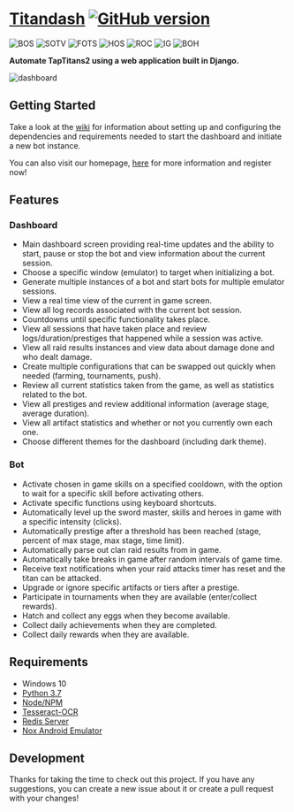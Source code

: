 # [Titandash](https://titanda.sh) [![GitHub version](https://badge.fury.io/gh/becurrie%2Ftitandash.svg)](https://badge.fury.io/gh/becurrie%2Ftitandash)

![BOS](https://github.com/becurrie/titandash/blob/master/titanbot/titandash/bot/data/images/artifacts/book_of_shadows.png) ![SOTV](https://github.com/becurrie/titandash/blob/master/titanbot/titandash/bot/data/images/artifacts/stone_of_the_valrunes.png) ![FOTS](https://github.com/becurrie/titandash/blob/master/titanbot/titandash/bot/data/images/artifacts/flute_of_the_soloist.png) ![HOS](https://github.com/becurrie/titandash/blob/master/titanbot/titandash/bot/data/images/artifacts/heart_of_storms.png) ![ROC](https://github.com/becurrie/titandash/blob/master/titanbot/titandash/bot/data/images/artifacts/ring_of_calisto.png) ![IG](https://github.com/becurrie/titandash/blob/master/titanbot/titandash/bot/data/images/artifacts/invaders_gjalarhorn.png) ![BOH](https://github.com/becurrie/titandash/blob/master/titanbot/titandash/bot/data/images/artifacts/boots_of_hermes.png)

**Automate TapTitans2 using a web application built in Django.**

![dashboard](https://github.com/becurrie/titandash/blob/master/img/dashboard.png)

## Getting Started
Take a look at the [wiki](https://github.com/becurrie/titandash/wiki) for information about setting up and configuring the dependencies and requirements needed to start the dashboard and initiate a new bot instance.

You can also visit our homepage, [here](https://titanda.sh) for more information and register now!

## Features
### Dashboard
- Main dashboard screen providing real-time updates and the ability to start, pause or stop the bot and view information about the current session.
- Choose a specific window (emulator) to target when initializing a bot.
- Generate multiple instances of a bot and start bots for multiple emulator sessions.
- View a real time view of the current in game screen.
- View all log records associated with the current bot session.
- Countdowns until specific functionality takes place.
- View all sessions that have taken place and review logs/duration/prestiges that happened while a session was active.
- View all raid results instances and view data about damage done and who dealt damage.
- Create multiple configurations that can be swapped out quickly when needed (farming, tournaments, push).
- Review all current statistics taken from the game, as well as statistics related to the bot.
- View all prestiges and review additional information (average stage, average duration).
- View all artifact statistics and whether or not you currently own each one.
- Choose different themes for the dashboard (including dark theme).

### Bot
- Activate chosen in game skills on a specified cooldown, with the option to wait for a specific skill before activating others.
- Activate specific functions using keyboard shortcuts.
- Automatically level up the sword master, skills and heroes in game with a specific intensity (clicks).
- Automatically prestige after a threshold has been reached (stage, percent of max stage, max stage, time limit).
- Automatically parse out clan raid results from in game.
- Automatically take breaks in game after random intervals of game time.
- Receive text notifications when your raid attacks timer has reset and the titan can be attacked.
- Upgrade or ignore specific artifacts or tiers after a prestige.
- Participate in tournaments when they are available (enter/collect rewards).
- Hatch and collect any eggs when they become available.
- Collect daily achievements when they are completed.
- Collect daily rewards when they are available.

## Requirements
- Windows 10
- [Python 3.7](https://www.python.org/downloads/release/python-370/)
- [Node/NPM](https://nodejs.org/en/)
- [Tesseract-OCR](https://github.com/tesseract-ocr/tesseract)
- [Redis Server](https://redislabs.com/)
- [Nox Android Emulator](https://www.bignox.com/)

## Development
Thanks for taking the time to check out this project. If you have any suggestions, 
you can create a new issue about it or create a pull request with your changes!
